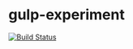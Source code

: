 # gulp-experiment

[![Build Status](https://travis-ci.org/bennyn/gulp-experiment.svg?branch=master)](https://travis-ci.org/bennyn/gulp-experiment)
